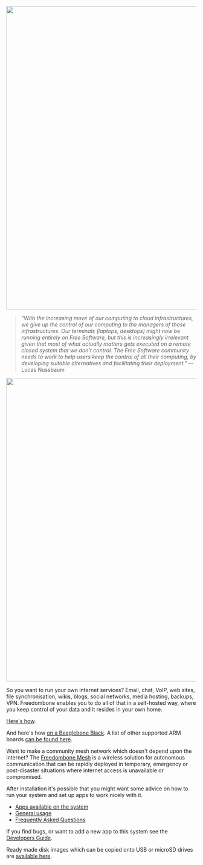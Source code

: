 <img src="https://github.com/bashrc/freedombone/blob/master/img/logo.png?raw=true" width=800/>

> _"With the increasing move of our computing to cloud infrastructures, we give up the control of our computing to the managers of those infrastructures. Our terminals (laptops, desktops) might now be running entirely on Free Software, but this is increasingly irrelevant given that most of what actually matters gets executed on a remote closed system that we don’t control. The Free Software community needs to work to help users keep the control of all their computing, by developing suitable alternatives and facilitating their deployment."_ -- Lucas Nussbaum

<img src="https://github.com/bashrc/freedombone/blob/master/img/bbb_above.jpg?raw=true" width=800/>

So you want to run your own internet services? Email, chat, VoIP, web sites, file synchronisation, wikis, blogs, social networks, media hosting, backups, VPN. Freedombone enables you to do all of that in a self-hosted way, where you keep control of your data and it resides in your own home.

[Here's how](https://freedombone.net/homeserver.html).

And here's how [on a Beaglebone Black](https://freedombone.net/beaglebone.html). A list of other supported ARM boards [can be found here](https://freedombone.net/boards.html).

Want to make a community mesh network which doesn't depend upon the internet? The [Freedombone Mesh](https://freedombone.net/mesh.html) is a wireless solution for autonomous communication that can be rapidly deployed in temporary, emergency or post-disaster situations where internet access is unavailable or compromised.

After installation it's possible that you might want some advice on how to run your system and set up apps to work nicely with it.

 * [Apps available on the system](https://freedombone.net/apps.html)
 * [General usage](https://freedombone.net/usage.html)
 * [Frequently Asked Questions](https://freedombone.net/faq.html)

If you find bugs, or want to add a new app to this system see the [Developers Guide](https://freedombone.net/devguide.html).

Ready made disk images which can be copied onto USB or microSD drives are [available here](https://freedombone.net/downloads/v3).
